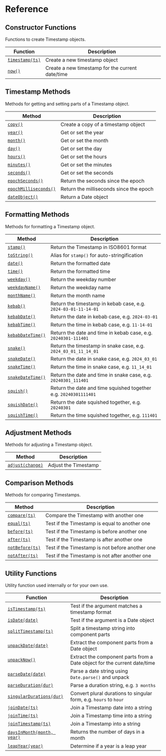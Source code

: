 # Reference

## Constructor Functions

Functions to create Timestamp objects.

| Function | Description |
|-|-|
|[`timestamp(ts)`](creating-timestamps#timestamp)|Create a new timestamp object|
|[`now()`](creating-timestamps#now)|Create a new timestamp for the current date/time|

## Timestamp Methods

Methods for getting and setting parts of a Timestamp object.

| Method | Description |
|-|-|
|[`copy()`](creating-timestamps#copy)|Create a copy of a timestamp object|
|[`year()`](timestamp-components#year)|Get or set the year|
|[`month()`](timestamp-components#month)|Get or set the month|
|[`day()`](timestamp-components#day)|Get or set the day|
|[`hours()`](timestamp-components#hours)|Get or set the hours|
|[`minutes()`](timestamp-components#minutes)|Get or set the minutes|
|[`seconds()`](timestamp-components#seconds)|Get or set the seconds|
|[`epochSeconds()`](timestamp-components#epochSeconds)|Return the seconds since the epoch|
|[`epochMilliseconds()`](timestamp-components#epochMilliseconds)|Return the milliseconds since the epoch|
|[`dateObject()`](timestamp-components#dateObject)|Return a Date object|

## Formatting Methods

Methods for formatting a Timestamp object.

| Method | Description |
|-|-|
|[`stamp()`](formatting-timestamps#stamp)|Return the Timestamp in ISO8601 format|
|[`toString()`](formatting-timestamps#toString)|Alias for `stamp()` for auto-stringification|
|[`date()`](formatting-timestamps#date)|Return the formatted date|
|[`time()`](formatting-timestamps#time)|Return the formatted time|
|[`weekday()`](formatting-timestamps#weekday)|Return the weekday number|
|[`weekdayName()`](formatting-timestamps#weekdayName)|Return the weekday name|
|[`monthName()`](formatting-timestamps#monthName)|Return the month name|
|[`kebab()`](formatting-timestamps#kebab)|Return the timestamp in kebab case, e.g. `2024-03-01-11-14-01`|
|[`kebabDate()`](formatting-timestamps#kebab)|Return the date in kebab case, e.g. `2024-03-01`|
|[`kebabTime()`](formatting-timestamps#kebab)|Return the time in kebab case, e.g. `11-14-01`|
|[`kebabDateTime()`](formatting-timestamps#kebab)|Return the date and time in kebab case, e.g. `20240301-111401`|
|[`snake()`](formatting-timestamps#snake)|Return the timestamp in snake case, e.g. `2024_03_01_11_14_01`|
|[`snakeDate()`](formatting-timestamps#snake)|Return the date in snake case, e.g. `2024_03_01`|
|[`snakeTime()`](formatting-timestamps#snake)|Return the time in snake case, e.g. `11_14_01`|
|[`snakeDateTime()`](formatting-timestamps#snake)|Return the date and time in snake case, e.g. `20240301_111401`|
|[`squish()`](formatting-timestamps#squish)|Return the date and time squished together e.g. `20240301111401`|
|[`squishDate()`](formatting-timestamps#squish)|Return the date squished together, e.g. `20240301`|
|[`squishTime()`](formatting-timestamps#squish)|Return the time squished together, e.g. `111401`|

## Adjustment Methods

Methods for adjusting a Timestamp object.

| Method | Description |
|-|-|
|[`adjust(change)`](adjusting-timestamps#adjust)|Adjust the Timestamp|

## Comparison Methods

Methods for comparing Timestamps.

| Method | Description |
|-|-|
|[`compare(ts)`](comparing-timestamps#compare)|Compare the Timestamp with another one|
|[`equal(ts)`](comparing-timestamps#equal)|Test if the Timestamp is equal to another one|
|[`before(ts)`](comparing-timestamps#before)|Test if the Timestamp is before another one|
|[`after(ts)`](comparing-timestamps#after)|Test if the Timestamp is after another one|
|[`notBefore(ts)`](comparing-timestamps#notBefore)|Test if the Timestamp is not before another one|
|[`notAfter(ts)`](comparing-timestamps#notAfter)|Test if the Timestamp is not after another one|

## Utility Functions

Utility function used internally or for your own use.

| Function | Description |
|-|-|
|[`isTimestamp(ts)`](utility-functions#isTimestamp)|Test if the argument matches a timestamp format|
|[`isDate(date)`](utility-functions#isDate)|Test if the argument is a Date object|
|[`splitTimestamp(ts)`](utility-functions#splitTimestamp)|Split a timestamp string into component parts|
|[`unpackDate(date)`](utility-functions#unpackDate)|Extract the component parts from a Date object|
|[`unpackNow()`](utility-functions#unpackNow)|Extract the component parts from a Date object for the current date/time|
|[`parseDate(date)`](utility-functions#parseDate)|Parse a date string using `Date.parse()` and unpack|
|[`parseDuration(dur)`](utility-functions#parseDuration)|Parse a duration string, e.g. `3 months`|
|[`singularDurations(dur)`](utility-functions#singularDurations)|Convert plural durations to singular form, e.g. `hours` to `hour`|
|[`joinDate(ts)`](utility-functions#joinDate)|Join a Timestamp date into a string|
|[`joinTime(ts)`](utility-functions#joinTime)|Join a Timestamp time into a string|
|[`joinTimestamp(ts)`](utility-functions#joinTimestamp)|Join a Timestamp into a string|
|[`daysInMonth(month, year)`](utility-functions#daysInMonth)|Returns the number of days in a month|
|[`leapYear(year)`](utility-functions#leapYear)|Determine if a year is a leap year|

